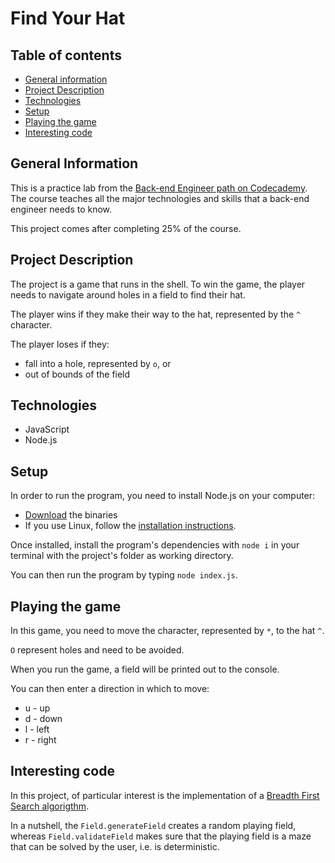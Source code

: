 # Find Your Hat
## Table of contents
* [General information](#general-information)
* [Project Description](#project-description)
* [Technologies](#technologies)
* [Setup](#setup)
* [Playing the game](#playing-the-game)
* [Interesting code](#interesting-code)

## General Information
This is a practice lab from the [Back-end Engineer path on Codecademy](https://www.codecademy.com/learn/paths/back-end-engineer-career-path). The course teaches all the major technologies and skills that a back-end engineer needs to know.

This project comes after completing 25% of the course.

## Project Description
The project is a game that runs in the shell. To win the game, the player needs to navigate around holes in a field to find their hat.

The player wins if they make their way to the hat, represented by the `^` character.

The player loses if they:
* fall into a hole, represented by `o`, or
* out of bounds of the field

## Technologies
* JavaScript
* Node.js

## Setup
In order to run the program, you need to install Node.js on your computer:
* [Download](https://nodejs.org/en/download/) the binaries
* If you use Linux, follow the [installation instructions](https://github.com/nodejs/help/wiki/Installation#how-to-install-nodejs-via-binary-archive-on-linux).

Once installed, install the program's dependencies with `node i` in your terminal with the project's folder as working directory.

You can then run the program by typing `node index.js`.

## Playing the game
In this game, you need to move the character, represented by `*`, to the hat `^`. 

`O` represent holes and need to be avoided.

When you run the game, a field will be printed out to the console.

You can then enter a direction in which to move:
* u - up
* d - down
* l - left
* r - right

## Interesting code
In this project, of particular interest is the implementation of a [Breadth First Search algorigthm](https://github.com/jean-t86/find-your-hat/pull/5). 

In a nutshell, the `Field.generateField` creates a random playing field, whereas `Field.validateField` makes sure that the playing field is a maze that can be solved by the user, i.e. is deterministic.
